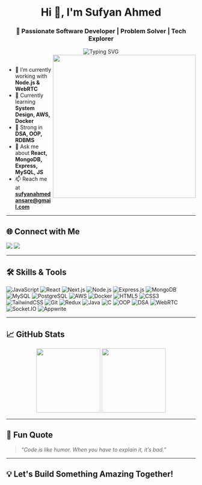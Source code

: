 <h1 align="center">Hi 👋, I'm Sufyan Ahmed</h1>
<h3 align="center">🚀 Passionate Software Developer | Problem Solver | Tech Explorer</h3>

<div align="center">
  <img src="https://readme-typing-svg.demolab.com?font=Fira+Code&weight=500&size=22&pause=1000&color=36BCF7&center=true&vCenter=true&width=435&lines=Full-Stack+Developer+%F0%9F%92%BB;Node.js+%7C+React+%7C+MongoDB;DSA+%7C+System+Design+%7C+AWS+%7C+WebRTC " alt="Typing SVG" />
</div>

<img align="right" src="https://cdn.dribbble.com/users/1162077/screenshots/3848914/media/320984a9ca58b3c73274c9259ecf6de8.gif" width="380"/>

<br>

- 🔭 I’m currently working with **Node.js & WebRTC**
- 🌱 Currently learning **System Design, AWS, Docker**
- 🧠 Strong in **DSA, OOP, RDBMS**
- 💬 Ask me about **React, MongoDB, Express, MySQL, JS**
- 📫 Reach me at **sufyanahmedansare@gmail.com**
  
---

## 🌐 Connect with Me

<p align="left">
  <a href="https://www.leetcode.com/csc21s135" target="_blank"><img src="https://img.shields.io/badge/LeetCode-FFA116?style=for-the-badge&logo=leetcode&logoColor=white"/></a>
  <a href="https://auth.geeksforgeeks.org/user/csc212d7q" target="_blank"><img src="https://img.shields.io/badge/GeeksforGeeks-2F8D46?style=for-the-badge&logo=geeksforgeeks&logoColor=white"/></a>
</p>

---

## 🛠️ Skills & Tools

![JavaScript](https://img.shields.io/badge/-JavaScript-black?style=flat-square&logo=javascript)
![React](https://img.shields.io/badge/-React-20232a?style=flat-square&logo=react)
![Next.js](https://img.shields.io/badge/-Next.js-black?style=flat-square&logo=next.js)
![Node.js](https://img.shields.io/badge/-Node.js-339933?style=flat-square&logo=node.js)
![Express.js](https://img.shields.io/badge/-Express.js-black?style=flat-square&logo=express)
![MongoDB](https://img.shields.io/badge/-MongoDB-4DB33D?style=flat-square&logo=mongodb)
![MySQL](https://img.shields.io/badge/-MySQL-00758F?style=flat-square&logo=mysql)
![PostgreSQL](https://img.shields.io/badge/-PostgreSQL-316192?style=flat-square&logo=postgresql)
![AWS](https://img.shields.io/badge/-AWS-232F3E?style=flat-square&logo=amazon-aws)
![Docker](https://img.shields.io/badge/-Docker-2496ED?style=flat-square&logo=docker)
![HTML5](https://img.shields.io/badge/-HTML5-E34F26?style=flat-square&logo=html5)
![CSS3](https://img.shields.io/badge/-CSS3-1572B6?style=flat-square&logo=css3)
![TailwindCSS](https://img.shields.io/badge/-Tailwind_CSS-38B2AC?style=flat-square&logo=tailwind-css)
![Git](https://img.shields.io/badge/-Git-F05032?style=flat-square&logo=git)
![Redux](https://img.shields.io/badge/-Redux-764ABC?style=flat-square&logo=redux)
![Java](https://img.shields.io/badge/-Java-007396?style=flat-square&logo=java)
![C](https://img.shields.io/badge/-C-00599C?style=flat-square&logo=c)
![OOP](https://img.shields.io/badge/-OOP-blueviolet?style=flat-square)
![DSA](https://img.shields.io/badge/-DSA-teal?style=flat-square)
![WebRTC](https://img.shields.io/badge/-WebRTC-lightblue?style=flat-square)
![Socket.IO](https://img.shields.io/badge/-Socket.IO-black?style=flat-square&logo=socket.io)
![Appwrite](https://img.shields.io/badge/-Appwrite-EF2D5E?style=flat-square&logo=appwrite)

---

## 📈 GitHub Stats

<div align="center">
  <img src="https://github-readme-stats.vercel.app/api?username=ahmed1sufyan&show_icons=true&theme=tokyonight" height="170"/>
  <img src="https://github-readme-stats.vercel.app/api/top-langs/?username=ahmed1sufyan&layout=compact&theme=tokyonight" height="170"/>
</div>

---

## 🧠 Fun Quote

> *“Code is like humor. When you have to explain it, it’s bad.”*

---

## 💡 Let's Build Something Amazing Together!
